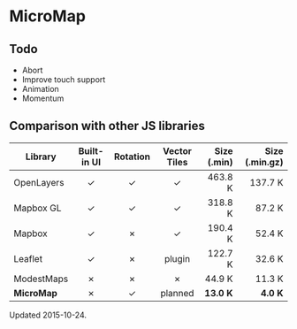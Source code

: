 
# MicroMap

## Todo

* Abort
* Improve touch support
* Animation
* Momentum

## Comparison with other JS libraries

| Library      | Built-in UI | Rotation | Vector Tiles | Size (.min) | Size (.min.gz) |
| ------------ |:-----------:|:--------:|:------------:| -----------:| --------------:|
| OpenLayers   |      ✓      |    ✓     |      ✓       |     463.8 K |        137.7 K |
| Mapbox GL    |      ✓      |    ✓     |      ✓       |     318.8 K |         87.2 K |
| Mapbox       |      ✓      |    ✗     |      ✓       |     190.4 K |         52.4 K |
| Leaflet      |      ✓      |    ✗     |    plugin    |     122.7 K |         32.6 K |
| ModestMaps   |      ✗      |    ✗     |      ✗       |      44.9 K |         11.3 K |
| **MicroMap** |      ✗      |    ✓     |    planned   |  **13.0 K** |      **4.0 K** |

Updated 2015-10-24.
